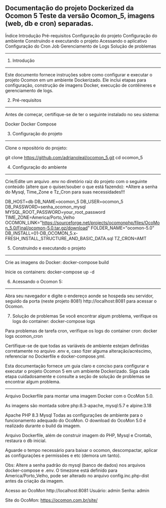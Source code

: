 Documentação do projeto Dockerized da Ocomon 5
Teste da versão Ocomon_5, imagens (web, db e cron) separadas.
--------------------------------------------------------------
Índice
Introdução
Pré-requisitos
Configuração do projeto
Configuração do ambiente
Construindo e executando o projeto
Acessando o aplicativo
Configuração do Cron Job
Gerenciamento de Logs
Solução de problemas
________________________________________________________________
1. Introdução
--------------
Este documento fornece instruções sobre como configurar e executar o projeto Ocomon em um ambiente Dockerizado. Ele inclui etapas para configuração, construção de imagens Docker, execução de contêineres e gerenciamento de logs.

2. Pré-requisitos
-----------------
Antes de começar, certifique-se de ter o seguinte instalado no seu sistema:

Docker
Docker Compose

3. Configuração do projeto
---------------------------
Clone o repositório do projeto:

git clone https://github.com/adrianoleal/ocomon_5.git
cd ocomon_5

4. Configuração do ambiente
---------------------------
Crie/Edite um arquivo .env no diretório raiz do projeto com o seguinte conteúdo (altere que o quiser/souber o que está fazendo):
*Altere a senha do Mysql, Time_Zone e Tz_Cron para suas necessidades!!!

DB_HOST=db
DB_NAME=ocomon_5
DB_USER=ocomon_5
DB_PASSWORD=senha_ocomon_mysql
MYSQL_ROOT_PASSWORD=your_root_password
TIME_ZONE=America/Porto_Velho
OCOMON_LINK="https://sourceforge.net/projects/ocomonphp/files/OcoMon_5.0/Final/ocomon-5.0.tar.gz/download"
FOLDER_NAME="ocomon-5.0"
DB_INSTALL=01-DB_OCOMON_5.x-FRESH_INSTALL_STRUCTURE_AND_BASIC_DATA.sql
TZ_CRON=AMT

5. Construindo e executando o projeto
-------------------------------------
Crie as imagens do Docker:
docker-compose build

Inicie os containers:
docker-compose up -d

6. Acessando o Ocomon 5:
-------------------------
Abra seu navegador e digite o endereço aonde se hospeda seu servidor, seguido da porta (neste projeto 8081) http://localhost:8081 para acessar o Ocomon.

7. Solução de problemas
Se você encontrar algum problema, verifique os logs do container:
docker-compose logs

Para problemas de tarefa cron, verifique os logs do container cron:
docker logs ocomon_cron

Certifique-se de que todas as variáveis ​​de ambiente estejam definidas corretamente no arquivo .env e, caso fizer alguma alteração/acréscimo, referenciar no Dockerfile e docker-compose.yml.

Esta documentação fornece um guia claro e conciso para configurar e executar o projeto Ocomon 5 em um ambiente Dockerizado. Siga cada etapa cuidadosamente e consulte a seção de solução de problemas se encontrar algum problema.
_________________________________________________





Arquivo Dockerfile para montar uma imagem Docker com o OcoMon 5.0.

As imagens são montada sobre php:8.3-apache, mysql:5.7 e alpine:3.18

Apache
PHP 8.3
Mysql
Todas as configurações de ambiente para o funcionamento adequado do OcoMon.
O download do OcoMon 5.0 é realizado durante o build da imagem.

Arquivo Dockerfile, além de construir imagem do PHP, Mysql e Crontab, restaura o db inicial.



Aguarde o tempo necessário para baixar o ocomon, descompactar, aplicar as configurações e permissões e etc (demora um tanto).

Obs: Altere a senha padrão do mysql (banco de dados) nos arquivos docker-compose e .env.
O timezone está definido para America/Porto_Velho, pode ser alterado no arquivo config.inc.php-dist antes da criação da imagem.

Acesso ao OcoMon
http://localhost:8081
Usuário: admin Senha: admin

Site do OcoMon: https://ocomon.com.br/site/
